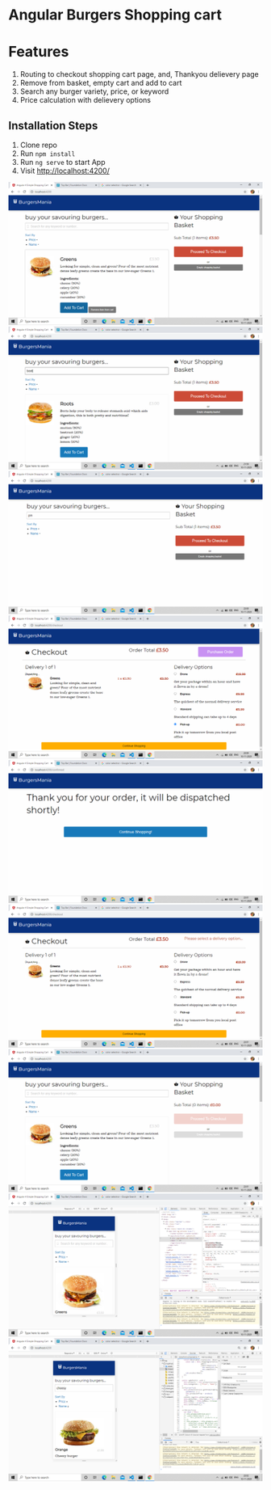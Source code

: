 # Angular Burgers Shopping cart

# Features

1. Routing to checkout shopping cart page, and, Thankyou delievery page 
2. Remove from basket, empty cart and add to cart
3. Search any burger variety, price, or keyword
4. Price calculation with delievery options

## Installation Steps

1. Clone repo
2. Run `npm install`
3. Run `ng serve` to start App
4. Visit [http://localhost:4200/](http://localhost:4200/)

![WebView](https://github.com/techquee/burgersCart/blob/master/src/assets/Screenshot%20(13).png)
![MobileView](https://github.com/techquee/burgersCart/blob/master/src/assets/Screenshot%20(14).png)
![MobileView](https://github.com/techquee/burgersCart/blob/master/src/assets/Screenshot%20(15).png)
![MobileView](https://github.com/techquee/burgersCart/blob/master/src/assets/Screenshot%20(16).png)
![MobileView](https://github.com/techquee/burgersCart/blob/master/src/assets/Screenshot%20(17).png)
![MobileView](https://github.com/techquee/burgersCart/blob/master/src/assets/Screenshot%20(18).png)
![MobileView](https://github.com/techquee/burgersCart/blob/master/src/assets/Screenshot%20(19).png)
![MobileView](https://github.com/techquee/burgersCart/blob/master/src/assets/Screenshot%20(20).png)
![MobileView](https://github.com/techquee/burgersCart/blob/master/src/assets/Screenshot%20(21).png)
